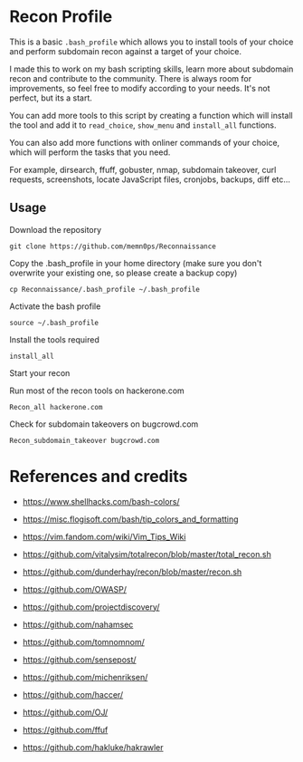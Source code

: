 # Recon Profile

This is a basic `.bash_profile` which allows you to install tools of your choice and perform subdomain recon against a target of your choice.

I made this to work on my bash scripting skills, learn more about subdomain recon and contribute to the community. There is always room for improvements, so feel free to modify according to your needs. It's not perfect, but its a start.

You can add more tools to this script by creating a function which will install the tool and add it to `read_choice`, `show_menu` and `install_all` functions.

You can also add more functions with onliner commands of your choice, which will perform the tasks that you need.

For example, dirsearch, ffuff, gobuster, nmap, subdomain takeover, curl requests, screenshots, locate JavaScript files, cronjobs, backups, diff etc...

## Usage

Download the repository 

`git clone https://github.com/memn0ps/Reconnaissance`

Copy the .bash_profile in your home directory (make sure you don't overwrite your existing one, so please create a backup copy)

`cp Reconnaissance/.bash_profile ~/.bash_profile`

Activate the bash profile

`source ~/.bash_profile`

Install the tools required

`install_all`

Start your recon

Run most of the recon tools on hackerone.com

`Recon_all hackerone.com`

Check for subdomain takeovers on bugcrowd.com

`Recon_subdomain_takeover bugcrowd.com`



# References and credits

* https://www.shellhacks.com/bash-colors/
* https://misc.flogisoft.com/bash/tip_colors_and_formatting
* https://vim.fandom.com/wiki/Vim_Tips_Wiki 
* https://github.com/vitalysim/totalrecon/blob/master/total_recon.sh
* https://github.com/dunderhay/recon/blob/master/recon.sh

* https://github.com/OWASP/
* https://github.com/projectdiscovery/
* https://github.com/nahamsec
* https://github.com/tomnomnom/
* https://github.com/sensepost/
* https://github.com/michenriksen/
* https://github.com/haccer/
* https://github.com/OJ/
* https://github.com/ffuf
* https://github.com/hakluke/hakrawler
